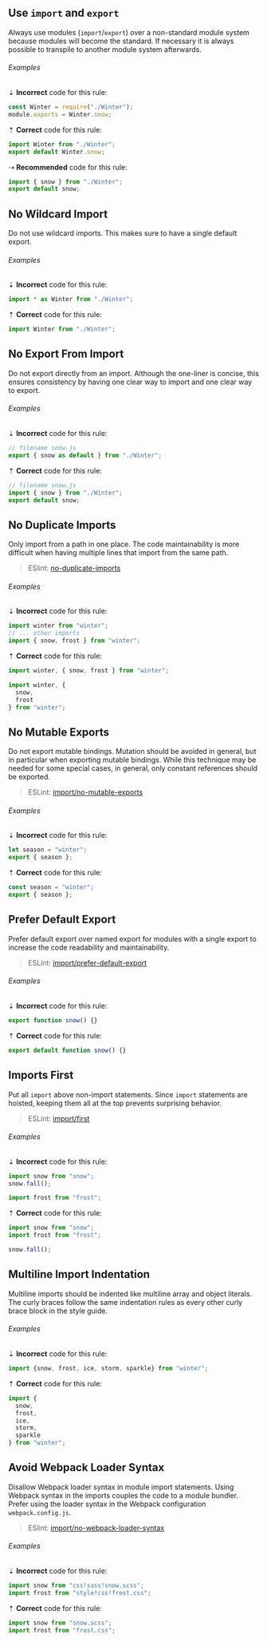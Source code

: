 <!--lint disable no-duplicate-headings-->

## Use `import` and `export`

Always use modules (`import`/`export`) over a non-standard module system because modules will become the standard. If necessary it is always possible to transpile to another module system afterwards.

###### Examples

⇣ **Incorrect** code for this rule:

```js
const Winter = require("./Winter");
module.exports = Winter.snow;
```

⇡ **Correct** code for this rule:

```js
import Winter from "./Winter";
export default Winter.snow;
```

⇢ **Recommended** code for this rule:

```js
import { snow } from "./Winter";
export default snow;
```

## No Wildcard Import

Do not use wildcard imports. This makes sure to have a single default export.

###### Examples

⇣ **Incorrect** code for this rule:

```js
import * as Winter from "./Winter";
```

⇡ **Correct** code for this rule:

```js
import Winter from "./Winter";
```

## No Export From Import

Do not export directly from an import. Although the one-liner is concise, this ensures consistency by having one clear way to import and one clear way to export.

###### Examples

⇣ **Incorrect** code for this rule:

```js
// filename snow.js
export { snow as default } from "./Winter";
```

⇡ **Correct** code for this rule:

```js
// filename snow.js
import { snow } from "./Winter";
export default snow;
```

## No Duplicate Imports

Only import from a path in one place. The code maintainability is more difficult when having multiple lines that import from the same path.

> ESlint: [no-duplicate-imports][eslint/no-duplicate-imports]

###### Examples

⇣ **Incorrect** code for this rule:

```js
import winter from "winter";
// ... other imports
import { snow, frost } from "winter";
```

⇡ **Correct** code for this rule:

```js
import winter, { snow, frost } from "winter";
```

<!--lint disable no-missing-blank-lines-->
<!-- prettier-ignore -->
```js
import winter, {
  snow,
  frost
} from "winter";
```

<!--lint enable no-missing-blank-lines-->

## No Mutable Exports

Do not export mutable bindings. Mutation should be avoided in general, but in particular when exporting mutable bindings. While this technique may be needed for some special cases, in general, only constant references should be exported.

> ESLint: [import/no-mutable-exports][eslint-plugin-import/no-mutable-exports]

###### Examples

⇣ **Incorrect** code for this rule:

```js
let season = "winter";
export { season };
```

⇡ **Correct** code for this rule:

```js
const season = "winter";
export { season };
```

## Prefer Default Export

Prefer default export over named export for modules with a single export to increase the code readability and maintainability.

> ESLint: [import/prefer-default-export][eslint-plugin-import/prefer-default-export]

###### Examples

⇣ **Incorrect** code for this rule:

```js
export function snow() {}
```

⇡ **Correct** code for this rule:

```js
export default function snow() {}
```

## Imports First

Put all `import` above non-import statements. Since `import` statements are hoisted, keeping them all at the top prevents surprising behavior.

> ESLint: [import/first][eslint-plugin-import/import-first]

###### Examples

⇣ **Incorrect** code for this rule:

```js
import snow from "snow";
snow.fall();

import frost from "frost";
```

⇡ **Correct** code for this rule:

```js
import snow from "snow";
import frost from "frost";

snow.fall();
```

## Multiline Import Indentation

Multiline imports should be indented like multiline array and object literals. The curly braces follow the same indentation rules as every other curly brace block in the style guide.

###### Examples

⇣ **Incorrect** code for this rule:

<!--lint disable no-missing-blank-lines-->
<!-- prettier-ignore -->
```js
import {snow, frost, ice, storm, sparkle} from "winter";
```

⇡ **Correct** code for this rule:

<!-- prettier-ignore -->
```js
import {
  snow,
  frost,
  ice,
  storm,
  sparkle
} from "winter";
```

<!--lint enable no-missing-blank-lines-->

## Avoid Webpack Loader Syntax

Disallow Webpack loader syntax in module import statements. Using Webpack syntax in the imports couples the code to a module bundler. Prefer using the loader syntax in the Webpack configuration `webpack.config.js`.

> ESlint: [import/no-webpack-loader-syntax][eslint-plugin-import/no-webpack-loader-syntax]

###### Examples

⇣ **Incorrect** code for this rule:

```js
import snow from "css!sass!snow.scss";
import frost from "style!css!frost.css";
```

⇡ **Correct** code for this rule:

```js
import snow from "snow.scss";
import frost from "frost.css";
```

[eslint-plugin-import/import-first]: https://github.com/benmosher/eslint-plugin-import/blob/master/docs/rules/first.md
[eslint-plugin-import/no-mutable-exports]: https://github.com/benmosher/eslint-plugin-import/blob/master/docs/rules/no-mutable-exports.md
[eslint-plugin-import/no-webpack-loader-syntax]: https://github.com/benmosher/eslint-plugin-import/blob/master/docs/rules/no-webpack-loader-syntax.md
[eslint-plugin-import/prefer-default-export]: https://github.com/benmosher/eslint-plugin-import/blob/master/docs/rules/prefer-default-export.md
[eslint/no-duplicate-imports]: https://eslint.org/docs/rules/no-duplicate-imports
